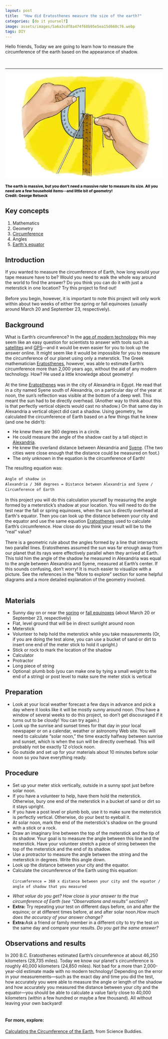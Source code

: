 ```yaml
---
layout: post
title:  "How did Eratosthenes measure the size of the earth?"
categories: [do it yourself]
image: assets/images/5a6a3cdf8a474f68b95e5ea15d660c76.webp
tags: DIY
---
```


Hello friends, Today we are going to learn how to measure the circumference of the earth based on the appearance of shadow.

<br>
<hr style="color: black; font-weight: 20px">

![ruler](../assets/images/ruler.webp)
<div style="font-size:12px; color:black; font-weight: bold;" > The earth is massive, but you don't need a massive ruler to measure its size. All you need are a few household items--and little bit of geometry!<br> Credit: George Retseck</div> 

## Key concepts
1. Mathematics
2. Geometry
3. [Circumference](https://en.wikipedia.org/wiki/Circumference)
4. Angles
5. [Earth's equator](https://www.nationalgeographic.org/encyclopedia/equator/#:~:text=An%20equator%20is%20an%20imaginary,is%20widest%20at%20its%20Equator.)

## Introduction

If you wanted to measure the circumference of Earth, how long would your tape measure have to be? Would you need to walk the whole way around the world to find the answer? Do you think you can do it with just a meterstick in one location? Try this project to find out!
<br><br>
Before you begin, however, it is important to note this project will only work within about two weeks of either the spring or fall equinoxes (usually around March 20 and September 23, respectively).
<br>

## Background  

What is Earth’s circumference? In the [age of modern technology](https://historyoftechnologyif.weebly.com/information-age.html) this may seem like an easy question for scientists to answer with tools such as [satellites](https://www.space.com/24839-satellites.html) and [GPS](https://www.sciencedirect.com/topics/earth-and-planetary-sciences/global-positioning-system)—and it would be even easier for you to look up the answer online. It might seem like it would be impossible for you to measure the circumference of our planet using only a meterstick. The Greek mathematician [Eratosthenes](https://www.famousscientists.org/eratosthenes/), however, was able to estimate Earth’s circumference more than 2,000 years ago, without the aid of any modern technology. How? He used a little knowledge about geometry!
<br><br>
At the time [Eratosthenes](https://www.famousscientists.org/eratosthenes/) was in the city of Alexandria in Egypt. He read that in a city named Syene south of Alexandria, on a particular day of the year at noon, the sun’s reflection was visible at the bottom of a deep well. This meant the sun had to be directly overhead. (Another way to think about this is that perfectly vertical objects would cast no shadow.) On that same day in Alexandria a vertical object did cast a shadow. Using geometry, he calculated the circumference of Earth based on a few things that he knew (and one he didn’t):

* He knew there are 360 degrees in a circle.
* He could measure the angle of the shadow cast by a tall object in [Alexandria](https://en.wikipedia.org/wiki/Alexandria).
* He knew the overland distance between Alexandria and [Syene](https://www.thefreedictionary.com/Syene). (The two cities were close enough that the distance could be measured on foot.)
* The only unknown in the equation is the circumference of Earth!


The resulting equation was:
<br><br>
<code>Angle of shadow in Alexandria / 360 degrees = Distance between Alexandria and Syene / Circumference of Earth</code>
<br><br>
In this project you will do this calculation yourself by measuring the angle formed by a meterstick’s shadow at your location. You will need to do the test near the fall or spring equinoxes, when the sun is directly overhead at Earth's equator. Then you can look up the distance between your city and the equator and use the same equation [Eratosthenes]() used to calculate Earth’s circumference. How close do you think your result will be to the “real” value?
<br><br>
There is a geometric rule about the angles formed by a line that intersects two parallel lines. Eratosthenes assumed the sun was far enough away from our planet that its rays were effectively parallel when they arrived at Earth. This told him the angle of the shadow he measured in Alexandria was equal to the angle between Alexandria and Syene, measured at Earth’s center. If this sounds confusing, don’t worry! It is much easier to visualize with a picture. See the references in the “More to explore” section for some helpful diagrams and a more detailed explanation of the geometry involved.
<br><br>

## Materials


* Sunny day on or near the [spring](https://en.wikipedia.org/wiki/Spring_(season)) or [fall equinoxes](https://en.wikipedia.org/wiki/Equinox) (about March 20 or September 23, respectively)
* Flat, level ground that will be in direct sunlight around noon
* Meterstick
* Volunteer to help hold the meterstick while you take measurements (Or, if you are doing the test alone, you can use a bucket of sand or dirt to insert one end of the meter stick to hold it upright.)
* Stick or rock to mark the location of the shadow
* Calculator
* Protractor
* Long piece of string
* Optional: plumb bob (you can make one by tying a small weight to the end of a string) or post level to make sure the meter stick is vertical


## Preparation
<ul>
<li>Look at your local weather forecast a few days in advance and pick a day where it looks like it will be mostly sunny around noon. (You have a window of several weeks to do this project, so don’t get discouraged if it turns out to be cloudy! You can try again.)</li>
<li>Look up the sunrise and sunset times for that day in your local newspaper or on a calendar, weather or astronomy Web site. You will need to calculate “solar noon,” the time exactly halfway between sunrise and sunset, which is when the sun will be directly overhead. This will probably not be exactly 12 o’clock noon.</li>
<li>Go outside and set up for your materials about 10 minutes before solar noon so you have everything ready.</li>
</ul>

## Procedure

<ul>
<li>Set up your meter stick vertically, outside in a sunny spot just before solar noon.</li>
<li>If you have a volunteer to help, have them hold the meterstick. Otherwise, bury one end of the meterstick in a bucket of sand or dirt so it stays upright.</li>
<li>If you have a post level or plumb bob, use it to make sure the meterstick is perfectly vertical. Otherwise, do your best to eyeball it.
</li>
<li>At solar noon, mark the end of the meterstick's shadow on the ground with a stick or a rock.</li>
<li>Draw an imaginary line between the top of the meterstick and the tip of its shadow. Your goal is to measure the angle between this line and the meterstick. Have your volunteer stretch a piece of string between the top of the meterstick and the end of its shadow.</li>
<li>Use a protractor to measure the angle between the string and the meterstick in degrees. Write this angle down.</li>
<li>Look up the distance between your city and the equator.</li>
<li>Calculate the circumference of the Earth using this equation:</li>
<br>
<code>Circumference = 360 x distance between your city and the equator / angle of shadow that you measured</code>  
</ul>
<ul>
<li><em>What value do you get? How close is your answer to the true circumference of Earth (see “Observations and results” section)?</em></li>
<li><strong>Extra:</strong> Try repeating your test on different days before, on and after the equinox; or at different times before, at and after solar noon.<em>How much does the accuracy of your answer change?</em></li>
<li><strong>Extra:</strong>Ask a friend or family member in a different city to try the test on the same day and compare your results. <em>Do you get the same answer?</em></li>
</ul>

## Observations and results

In 200 B.C. Eratosthenes estimated Earth’s circumference at about 46,250 kilometers (28,735 miles). Today we know our planet's circumference is roughly 40,000 kilometers (24,850 miles). Not bad for a more than 2,000-year-old estimate made with no modern technology! Depending on the error in your measurements—such as the exact day and time you did the test, how accurately you were able to measure the angle or length of the shadow and how accurately you measured the distance between your city and the equator—you should be able to calculate a value fairly close to 40,000 kilometers (within a few hundred or maybe a few thousand). All without leaving your own backyard!
<br><br>

#### For more, explore:

[Calculating the Circumference of the Earth](https://www.sciencebuddies.org/science-fair-projects/project-ideas/Astro_p018/astronomy/calculating-the-circumference-of-the-earth), from Science Buddies.